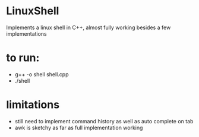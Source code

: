 # LinuxShell
Implements a linux shell in C++, almost fully working besides a few implementations

# to run:
- g++ -o shell shell.cpp 
- ./shell

# limitations
- still need to implement command history as well as auto complete on tab
- awk is sketchy as far as full implementation working
